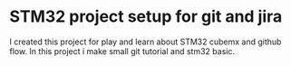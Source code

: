 # STM32 project setup for git and jira 

I created this project for play and learn about STM32 cubemx and github flow.
In this project i make small git tutorial and stm32 basic.
